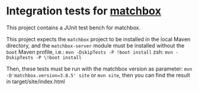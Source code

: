 # Integration tests for [matchbox](https://github.com/ahdis/matchbox)

This project contains a JUnit test bench for matchbox.

This project expects the `matchbox` project to be installed in the local Maven directory, and the `matchbox-server`
module must be installed without the `boot` Maven profile, i.e.:
`mvn -DskipTests -P !boot install`
zsh:  `mvn -DskipTests -P \!boot install`

Then, these tests must be run with the matchbox version as parameter: `mvn -D'matchbox.version=3.8.5' site` 
or `mvn site`, then you can find the result in target/site/index.html
